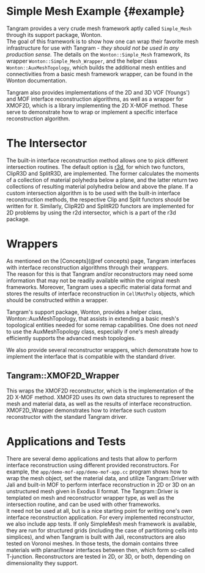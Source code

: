 # Simple Mesh Example    {#example}

Tangram provides a very crude mesh framework aptly
called `Simple_Mesh` through its support package, Wonton.  
The goal of this framework
is to show how one can wrap their favorite mesh infrastructure for
use with Tangram - _they should not be used in any production sense._
The details on the `Wonton::Simple_Mesh` framework, its wrapper 
`Wonton::Simple_Mesh_Wrapper`, and the helper class
`Wonton::AuxMeshTopology`, which builds the additional mesh entities and
connectivities from a basic mesh framework wrapper, can be found in the
Wonton documentation.

Tangram also provides implementations of the 2D and 3D VOF (Youngs') and MOF
interface reconstruction algorithms, as well as a wrapper for XMOF2D,
which is a library implementing the 2D X-MOF method. These serve to
demonstrate how to wrap or implement a specific interface reconstruction
algorithm.

# The Intersector

The built-in interface reconstruction method allows one to pick different 
intersection routines.  The default option is 
[r3d](https://github.com/devonmpowell/r3d), for which two functors,
ClipR3D and SplitR3D, are implemented.  The former calculates the moments
of a collection of material polyhedra below a plane, and the latter
return two collections of resulting material polyhedra below and above
the plane.  If a custom intersection algorithm is to be used with the
built-in interface reconstruction methods, the respective Clip and Split
functors should be written for it. Similarly, ClipR2D and SplitR2D functors
are implemented for 2D problems by using the r2d intersector, which is a part 
of the r3d package.

# Wrappers

As mentioned on the [Concepts](@ref concepts) page, Tangram interfaces
with interface reconstruction algorithms through their _wrappers_.  
The reason for this is that Tangram and/or reconstructors may need 
some information that may not be readily available within the original 
mesh frameworks. Moreover, Tangram uses a specific material data format 
and stores the results of interface reconstruction in `CellMatPoly`
objects, which should be constructed within a wrapper.

Tangram's support package, Wonton, provides a helper class, 
Wonton::AuxMeshTopology, that assists in
extending a basic mesh's topological entities needed for some remap
capabilities.  One does not _need_ to use the AuxMeshTopology class,
especially if one's mesh already efficiently supports the advanced
mesh topologies.

We also provide several reconstructor wrappers, which demonstrate how
to implement the interface that is compatible with the standard driver.


## Tangram::XMOF2D_Wrapper

This wraps the XMOF2D reconstructor, which is the implementation of the
2D X-MOF method. XMOF2D uses its own data structures to represent the mesh
and material data, as well as the results of interface reconstruction. 
XMOF2D_Wrapper demonstrates how to interface such custom reconstructor
with the standard Tangram driver.

# Applications and Tests

There are several demo applications and tests that allow to perform interface reconstruction
using different provided reconstructors.  For example, the `app/demo-mof-app/demo-mof-app.cc`
program shows how to wrap the mesh object, set the material data, 
and utilize Tangram::Driver with Jali and built-in MOF to perform interface 
reconstruction in 2D or 3D on an unstructured mesh given in Exodus II format.
The Tangram::Driver is templated on mesh and reconstructor wrapper type, 
as well as the intersection routine, and can be used with other frameworks.  
It need not be used at all, but is a nice starting point for writing one's 
own interface reconstruction application.
For every implemented reconstructor, we also include app tests. If only
SimpleMesh mesh framework is available, they are run for structured grids
(including the case of partitioning cells into simplices), and when Tangram is
built with Jali, reconstructors are also tested on Voronoi meshes. In those tests,
the domain contains three materials with planar/linear interfaces between then,
which form so-called T-junction. Reconstructors are tested in 2D, or 3D, or both,
depending on dimensionality they support.